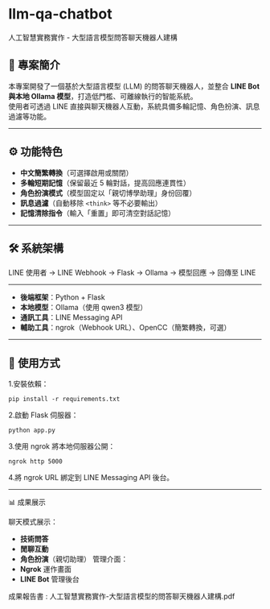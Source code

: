 # llm-qa-chatbot
人工智慧實務實作 - 大型語言模型問答聊天機器人建構

## 📖 專案簡介
本專案開發了一個基於大型語言模型 (LLM) 的問答聊天機器人，並整合 **LINE Bot 與本地 Ollama 模型**，打造低門檻、可離線執行的智能系統。  
使用者可透過 LINE 直接與聊天機器人互動，系統具備多輪記憶、角色扮演、訊息過濾等功能。

---

## ⚙️ 功能特色
- **中文簡繁轉換**（可選擇啟用或關閉）
- **多輪短期記憶**（保留最近 5 輪對話，提高回應連貫性）
- **角色扮演模式**（模型固定以「親切博學助理」身份回覆）
- **訊息過濾**（自動移除 `<think>` 等不必要輸出）
- **記憶清除指令**（輸入「重置」即可清空對話記憶）

---

## 🛠️ 系統架構
LINE 使用者 → LINE Webhook → Flask → Ollama → 模型回應 → 回傳至 LINE

---

- **後端框架**：Python + Flask  
- **本地模型**：Ollama（使用 qwen3 模型）  
- **通訊工具**：LINE Messaging API  
- **輔助工具**：ngrok（Webhook URL）、OpenCC（簡繁轉換，可選）  

---

## 🚀 使用方式
1.安裝依賴：
  ```
  pip install -r requirements.txt
  ```
2.啟動 Flask 伺服器：
  ```
  python app.py
  ```
3.使用 ngrok 將本地伺服器公開：
  ```
  ngrok http 5000
  ```
4.將 ngrok URL 綁定到 LINE Messaging API 後台。

---

📊 成果展示

聊天模式展示：
 - **技術問答**
 - **閒聊互動**
 - **角色扮演**（親切助理）
管理介面：
 - **Ngrok** 運作畫面
 - **LINE Bot** 管理後台
   
成果報告書 : 人工智慧實務實作-大型語言模型的問答聊天機器人建構.pdf
